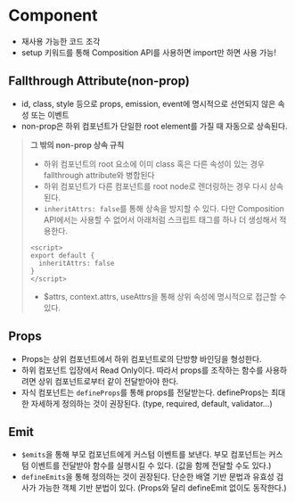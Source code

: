 # Component

- 재사용 가능한 코드 조각
- setup 키워드를 통해 Composition API를 사용하면 import만 하면 사용 가능!

## Fallthrough Attribute(non-prop)

- id, class, style 등으로 props, emission, event에 명시적으로 선언되지 않은 속성 또는 이벤트
- non-prop은 하위 컴포넌트가 단일한 root element를 가질 때 자동으로 상속된다.

> **그 밖의 non-prop 상속 규칙**
>
> - 하위 컴포넌트의 root 요소에 이미 class 혹은 다른 속성이 있는 경우 fallthrough attribute와 병합된다
> - 하위 컴포넌트가 다른 컴포넌트를 root node로 렌더링하는 경우 다시 상속된다.
> - `inheritAttrs: false`를 통해 상속을 방지할 수 있다. 다만 Composition API에서는 사용할 수 없어서 아래처럼 스크립트 태그를 하나 더 생성해서 적용한다.
>
> ```
> <script>
> export default {
>   inheritAttrs: false
> }
> </script>
> ```
>
> - $attrs, context.attrs, useAttrs을 통해 상위 속성에 명시적으로 접근할 수 있다.

## Props

- Props는 상위 컴포넌트에서 하위 컴포넌트로의 단방향 바인딩을 형성한다.
- 하위 컴포넌트 입장에서 Read Only이다. 따라서 props를 조작하는 함수를 사용하려면 상위 컴포넌트로부터 같이 전달받아야 한다.
- 자식 컴포넌트는 `defineProps`를 통해 props를 전달받는다. defineProps는 최대한 자세하게 정의하는 것이 권장된다. (type, required, default, validator...)

## Emit

- `$emits`을 통해 부모 컴포넌트에게 커스텀 이벤트를 보낸다. 부모 컴포넌트는 커스텀 이벤트를 전달받아 함수를 실행시킬 수 있다. (값을 함께 전달할 수도 있다.)
- `defineEmits`을 통해 정의하는 것이 권장된다. 단순한 배열 기반 문법과 유효성 검사가 가능한 객체 기반 분법이 있다. (Props와 달리 defineEmit 없이도 동작한다.)
